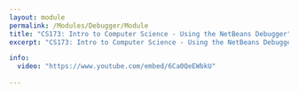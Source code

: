 ```yaml
---
layout: module
permalink: /Modules/Debugger/Module
title: "CS173: Intro to Computer Science - Using the NetBeans Debugger"
excerpt: "CS173: Intro to Computer Science - Using the NetBeans Debugger"

info:
  video: "https://www.youtube.com/embed/6Ca0QeEWbkU"
  
---
```

